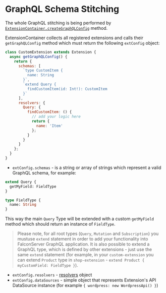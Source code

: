 # GraphQL Schema Stitching

The whole GraphQL stitching is being performed by
[`ExtensionContainer.createGraphQLConfig`](./ExtensionContainer.md) method.

ExtensionContainer collects all registered extensions and calls their
`getGraphQLConfig` method which must return the following `extConfig` object:

```javascript
class CustomExtension extends Extension {
  async getGraphQLConfig() {
    return {
      schemas: [
        `type CustomItem {
          name: String
        }`,
        `extend Query {
          findCustomItem(id: Int!): CustomItem
        }`
      ],
      resolvers: {
        Query: {
          findCustomItem: () {
            // add your logic here
            return {
              name: 'Item'
            };
          }
        }
      }
    };
  }
}
```

- `extConfig.schemas` - is a string or array of strings which represent a valid GraphQL schema, for example:

```graphql
extend Query {
  getMyField: FieldType
}

type FieldType {
  name: String
}
```

This way the main `Query` Type will be extended with a custom `getMyField` method
which should return an instance of `FieldType`.

> Please note, for all root types (`Query`, `Mutation` and `Subscription`) you
mustuse `extend` statement in order to add your functionality into FalconServer
GraphQL application. It is also possible to extend a GraphQL type, which is
defined by other extensions - just use the same `extend` statement
(for example, in your `custom-extension` you can extend `Product` type in
`shop-extension` - `extend Product { myCustomField: FieldType }`).

- `extConfig.resolvers` - [resolvers](https://www.apollographql.com/docs/graphql-tools/schema-stitching.html#resolvers) object
- `extConfig.dataSources` - simple object that represents Extension's
API DataSource instance (for example `{ wordpress: new WordpressApi() }`)
